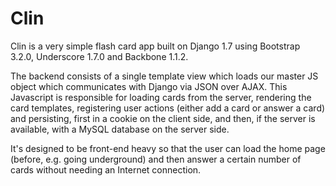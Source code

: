 Clin
====

Clin is a very simple flash card app built on Django 1.7 using Bootstrap 3.2.0, Underscore 1.7.0 and Backbone 1.1.2.

The backend consists of a single template view which loads our master JS object which communicates with Django via JSON over AJAX.
This Javascript is responsible for loading cards from the server, rendering the card templates, registering user actions (either add a
card or answer a card) and persisting, first in a cookie on the client side, and then, if the server is available, with a MySQL database on the server side.

It's designed to be front-end heavy so that the user can load the home page (before, e.g. going underground) and then answer a certain number of
cards without needing an Internet connection.

